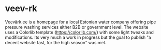 # veev-rk

Veevärk.ee is a homepage for a local Estonian water company offering pipe pressure washing services either B2B or government level.
The website uses a Colorlib template (https://colorlib.com/) with some light tweaks and modifications. Its very much a work in progress but the goal to publish "a decent website fast, for the high season" was met.

